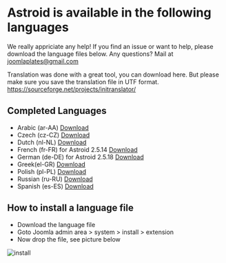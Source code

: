 # Astroid is available in the following languages
We really appriciate any help! If you find an issue or want to help, please download the language files below. 
Any questions? Mail at joomlaplates@gmail.com

Translation was done with a great tool, you can download here. But please make sure you save the translation file in UTF format.
https://sourceforge.net/projects/initranslator/


## Completed Languages
* Arabic (ar-AA) [Download](https://github.com/templaza/astroid-framework/raw/language/astroid_de-DE.zip)
* Czech (cz-CZ) [Download](https://github.com/templaza/astroid-framework/raw/language/astroid_cs-CZ.zip)
* Dutch (nl-NL) [Download](https://github.com/templaza/astroid-framework/raw/language/astroid_nl-NL.zip)
* French (fr-FR) for Astroid 2.5.14 [Download](https://github.com/templaza/astroid-framework/raw/language/astroid_fr-FR.zip)
* German (de-DE) for Astroid 2.5.18 [Download](https://github.com/templaza/astroid-framework/raw/language/astroid_de-DE.zip)
* Greek(el-GR) [Download](https://github.com/templaza/astroid-framework/raw/language/astroid_el-GR.zip)
* Polish (pl-PL) [Download](https://github.com/templaza/astroid-framework/raw/language/astroid_pl-PL.zip)
* Russian (ru-RU) [Download](https://github.com/templaza/astroid-framework/raw/language/astroid_ru-RU.zip)
* Spanish (es-ES)  [Download](https://github.com/templaza/astroid-framework/raw/language/astroid_es-ES.zip)

## How to install a language file
* Download the language file
* Goto Joomla admin area > system > install > extension
* Now drop the file, see picture below

![install](https://user-images.githubusercontent.com/71080509/142489908-e2abe613-36a0-4ccc-8087-36c738df877f.jpg)
